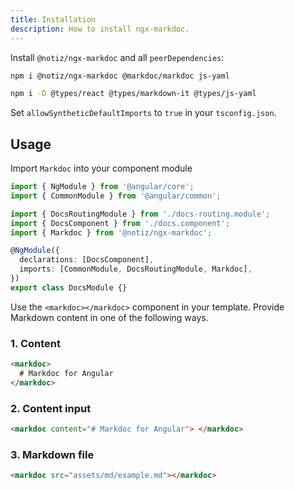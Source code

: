 ```yaml
---
title: Installation
description: How to install ngx-markdoc.
---
```


Install `@notiz/ngx-markdoc` and all `peerDependencies`:

```bash
npm i @notiz/ngx-markdoc @markdoc/markdoc js-yaml

npm i -D @types/react @types/markdown-it @types/js-yaml
```

Set `allowSyntheticDefaultImports` to `true` in your `tsconfig.json`.

## Usage

Import `Markdoc` into your component module

```ts
import { NgModule } from '@angular/core';
import { CommonModule } from '@angular/common';

import { DocsRoutingModule } from './docs-routing.module';
import { DocsComponent } from './docs.component';
import { Markdoc } from '@notiz/ngx-markdoc';

@NgModule({
  declarations: [DocsComponent],
  imports: [CommonModule, DocsRoutingModule, Markdoc],
})
export class DocsModule {}
```

Use the `<markdoc></markdoc>` component in your template. Provide Markdown content in one of the following ways.

### 1. Content

```html
<markdoc> 
  # Markdoc for Angular 
</markdoc>
```

### 2. Content input

```html
<markdoc content="# Markdoc for Angular"> </markdoc>
```

### 3. Markdown file

```html
<markdoc src="assets/md/example.md"></markdoc>
```
